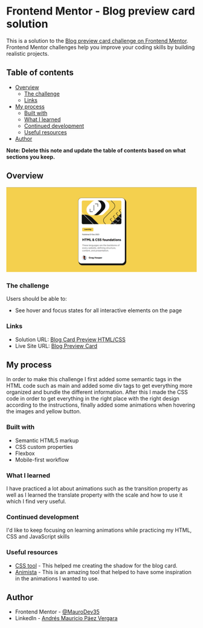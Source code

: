 # Frontend Mentor - Blog preview card solution

This is a solution to the [Blog preview card challenge on Frontend Mentor](https://www.frontendmentor.io/challenges/blog-preview-card-ckPaj01IcS). Frontend Mentor challenges help you improve your coding skills by building realistic projects. 

## Table of contents

- [Overview](#overview)
  - [The challenge](#the-challenge)
  - [Links](#links)
- [My process](#my-process)
  - [Built with](#built-with)
  - [What I learned](#what-i-learned)
  - [Continued development](#continued-development)
  - [Useful resources](#useful-resources)
- [Author](#author)

**Note: Delete this note and update the table of contents based on what sections you keep.**

## Overview
![Design preview for the Blog preview card coding challenge](/Screenshot.png)

### The challenge

Users should be able to:

- See hover and focus states for all interactive elements on the page

### Links

- Solution URL: [Blog Card Preview HTML/CSS](https://www.frontendmentor.io/solutions/blog-card-preview-htmlcss-hAcu8ppRwO)
- Live Site URL: [Blog Preview Card](https://maurodev35.github.io/Blog-Preview-Card/)

## My process
In order to make this challenge I first added some semantic tags in the HTML code such as main and added some div tags to get everything more organized and bundle the different information. After this I made the CSS code in order to get everything in the right place with the right design according to the instructions, finally added some animations when hovering the images and yellow button.

### Built with

- Semantic HTML5 markup
- CSS custom properties
- Flexbox
- Mobile-first workflow

### What I learned

I have practiced a lot about animations such as the transition property as well as I learned the translate property with the scale and how to use it which I find very useful.

### Continued development

I'd like to keep focusing on learning animations while practicing my HTML, CSS and JavaScript skills

### Useful resources

- [CSS tool](https://10015.io/tools/css-box-shadow-generator#google_vignette) - This helped me creating the shadow for the blog card.
- [Animista](https://animista.net/) - This is an amazing tool that helped to have some inspiration in the animations I wanted to use.

## Author

- Frontend Mentor - [@MauroDev35](https://www.frontendmentor.io/profile/MauroDev35)
- LinkedIn - [Andrés Mauricio Páez Vergara](https://www.linkedin.com/in/maurodev35/)